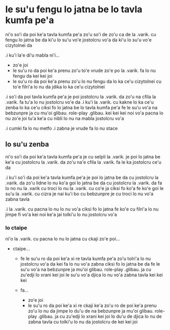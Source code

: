 # le su'u fengu lo jatna be lo tavla kumfa pe'a
ni'o so'i da poi ke'a tavla kumfa pe'a zo'u so'i de zo'u ca de la .varik. cu fengu lo jatna be da ki'u lo su'u vo'e jostolcru vo'a da ki'u lo su'u vo'e cizytolnei da

.i ku'i la'e di'u mabla ni'i...

* zo'e joi
* le su'u ro da poi ke'a prenu zo'u to'e vrude zo'e po la .varik. fa lo nu fengu da kei kei joi
* le su'u ro da poi ke'a prenu zo'u lo nu fengu da lo ka ce'u cizytolnei cu to'e filri'a lo nu da jdika lo ka ce'u cizytolnei

.i so'i da poi tavla kumfa pe'a je poi jostolcru la .varik. da zo'u na cfila la .varik. fa tu'a lo nu jostolcru vo'e da  .i ku'i la .varik. cu kakne lo ka ce'u zenba lo ka ce'u ciksi fo lo jatna be lo tavla kumfa pe'a fe le su'u vo'a na bebzunpre ja cu mu'oi glibau. role-play .glibau. kei kei kei noi vo'a pacna lo nu zo'e joi tu'a ke'a cu nibli lo nu na mabla jostolcru vo'a

.i cumki fa lo nu metfo  .i zabna je vrude fa lo nu stace

## lo su'u zenba
ni'o so'i da poi ke'a tavla kumfa pe'a je cu selpli la .varik. je poi lo jatna be ke'a cu jostolcru la .varik. da zo'u na'e cfila la .varik. fa le ka jostolcru ce'u da

.i ku'i so'i da poi ke'a tavla kumfa pe'a je poi lo jatna be da cu jostolcru la .varik. da zo'u lidne lo nu ko'a goi lo jatna be da cu jostolcru la .varik. da fa lo no nu la .varik cu troci lo nu la .varik. cu co'e ja ciksi fo ko'a fe ko'e goi le su'u la .varik. cu cizra je nai ku'i bo cu bebzunpre je cu troci lo nu vo'a zabna tavla

.i la .varik. cu pacna lo nu lo nu vo'a ciksi fo lo jatna fe ko'e cu filri'a lo nu jimpe fi vo'a kei noi ke'a jai tolki'u lo nu jostolcru vo'a

### lo ctaipe
ni'o la .varik. cu pacna lo nu lo jatna cu ckaji zo'e poi...

* ctaipe...

  * fe le su'u ro da poi ke'a xi re tavla kumfa pe'a zo'u tolri'a lo nu jostolcru vo'a da kei fa lo nu vo'a zabna ciksi fo lo jatna be da fe le su'u vo'a na bebzunpre ja mu'oi glibau. role-play .glibau. ja cu zu'edji lo xrani kei joi le su'u vo'a djica lo nu vo'a zabna tavla kei kei kei
  * fa...

    * zo'e joi
    * le su'u ro da poi ke'a xi re ckaji ke'a zo'u ro de poi ke'a prenu zo'u lo nu da jimpe lo du'u de na bebzunpre ja mu'oi glibau. role-play .glibau. ja cu zu'edji lo xrani kei joi lo du'u de djica lo nu de zabna tavla cu tolki'u lo nu da jostolcru de kei kei joi
